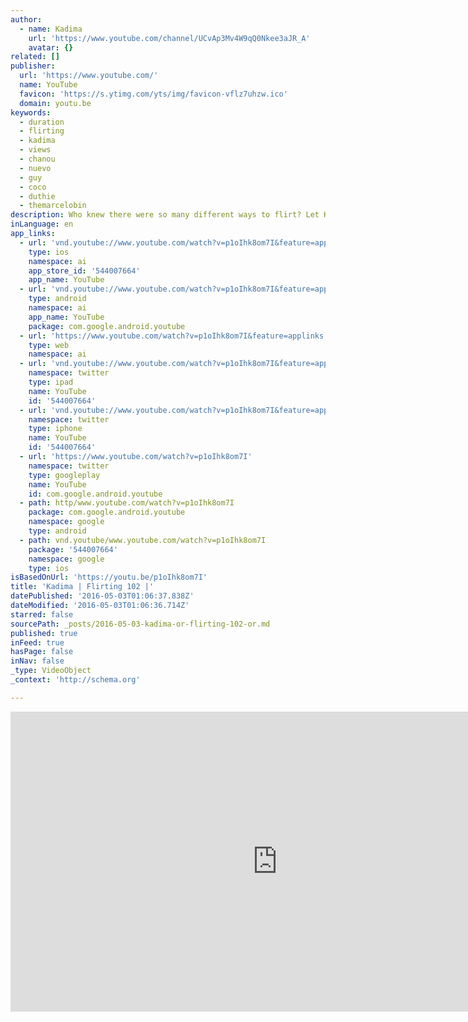 ```yaml
---
author:
  - name: Kadima
    url: 'https://www.youtube.com/channel/UCvAp3Mv4W9qQ0Nkee3aJR_A'
    avatar: {}
related: []
publisher:
  url: 'https://www.youtube.com/'
  name: YouTube
  favicon: 'https://s.ytimg.com/yts/img/favicon-vflz7uhzw.ico'
  domain: youtu.be
keywords:
  - duration
  - flirting
  - kadima
  - views
  - chanou
  - nuevo
  - guy
  - coco
  - duthie
  - themarcelobin
description: Who knew there were so many different ways to flirt? Let Kelly Ann break it down for you.
inLanguage: en
app_links:
  - url: 'vnd.youtube://www.youtube.com/watch?v=p1oIhk8om7I&feature=applinks'
    type: ios
    namespace: ai
    app_store_id: '544007664'
    app_name: YouTube
  - url: 'vnd.youtube://www.youtube.com/watch?v=p1oIhk8om7I&feature=applinks'
    type: android
    namespace: ai
    app_name: YouTube
    package: com.google.android.youtube
  - url: 'https://www.youtube.com/watch?v=p1oIhk8om7I&feature=applinks'
    type: web
    namespace: ai
  - url: 'vnd.youtube://www.youtube.com/watch?v=p1oIhk8om7I&feature=applinks'
    namespace: twitter
    type: ipad
    name: YouTube
    id: '544007664'
  - url: 'vnd.youtube://www.youtube.com/watch?v=p1oIhk8om7I&feature=applinks'
    namespace: twitter
    type: iphone
    name: YouTube
    id: '544007664'
  - url: 'https://www.youtube.com/watch?v=p1oIhk8om7I'
    namespace: twitter
    type: googleplay
    name: YouTube
    id: com.google.android.youtube
  - path: http/www.youtube.com/watch?v=p1oIhk8om7I
    package: com.google.android.youtube
    namespace: google
    type: android
  - path: vnd.youtube/www.youtube.com/watch?v=p1oIhk8om7I
    package: '544007664'
    namespace: google
    type: ios
isBasedOnUrl: 'https://youtu.be/p1oIhk8om7I'
title: 'Kadima | Flirting 102 |'
datePublished: '2016-05-03T01:06:37.838Z'
dateModified: '2016-05-03T01:06:36.714Z'
starred: false
sourcePath: _posts/2016-05-03-kadima-or-flirting-102-or.md
published: true
inFeed: true
hasPage: false
inNav: false
_type: VideoObject
_context: 'http://schema.org'

---
```

<iframe src="https://cdn.embedly.com/widgets/media.html?src=https%3A%2F%2Fwww.youtube.com%2Fembed%2Fp1oIhk8om7I%3Ffeature%3Doembed&amp;url=https%3A%2F%2Fwww.youtube.com%2Fwatch%3Fv%3Dp1oIhk8om7I%26feature%3Dyoutu.be&amp;image=https%3A%2F%2Fi.ytimg.com%2Fvi%2Fp1oIhk8om7I%2Fhqdefault.jpg&amp;key=b7d04c9b404c499eba89ee7072e1c4f7&amp;type=text%2Fhtml&amp;schema=youtube" width="854" height="480" scrolling="no" frameborder="0" allowfullscreen="" style=""></iframe>